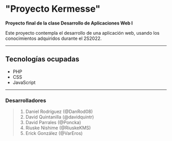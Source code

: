 # "Proyecto Kermesse"
<strong>Proyecto final de la clase Desarrollo de Aplicaciones Web I</strong>

<p>Este proyecto contempla el desarrollo de una aplicación web, usando los conocimientos adquiridos durante el 2S2022.</p>

***

## Tecnologías ocupadas

- PHP
- CSS
- JavaScript

***

### Desarrolladores
> 1. Daniel Rodríguez (@DanRod08)
> 1. David Quintanilla (@davidquintr)
> 1. David Parrales (@Poncka)
> 1. Riuske Nishime (@RiuskeKMS)
> 1. Erick González (@VarEros)